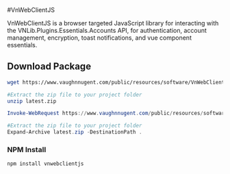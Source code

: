 #VnWebClientJS

VnWebClientJS is a browser targeted JavaScript library for interacting with the VNLib.Plugins.Essentials.Accounts API, for authentication, account management, encryption, toast notifications, and vue component essentials.

## Download Package
``` bash
wget https://www.vaughnnugent.com/public/resources/software/VnWebClientJS/latest.zip

#Extract the zip file to your project folder
unzip latest.zip

```

``` powershell
Invoke-WebRequest https://www.vaughnnugent.com/public/resources/software/VnWebClientJS/latest.zip -OutFile latest.zip

#Extract the zip file to your project folder
Expand-Archive latest.zip -DestinationPath .

```

### NPM Install
``` 
npm install vnwebclientjs

```